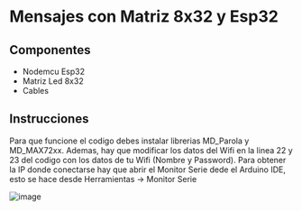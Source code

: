 # Mensajes con Matriz 8x32 y Esp32

## Componentes
- Nodemcu Esp32
- Matriz Led 8x32
- Cables

## Instrucciones

Para que funcione el codigo debes instalar librerias MD_Parola y MD_MAX72xx. Ademas, hay que modificar los datos del Wifi en la linea 22 y 23 del codigo con los datos de tu Wifi (Nombre y Password).
Para obtener la IP donde conectarse hay que abrir el Monitor Serie dede el Arduino IDE, esto se hace desde Herramientas -> Monitor Serie

![image](https://github.com/electrodeuna/matrix-esp32/assets/85527788/846d0bcc-e497-451d-a23f-8051b57855b0)
